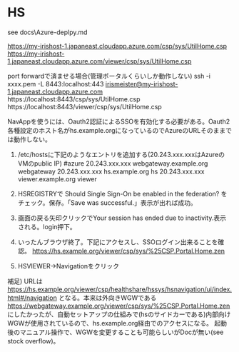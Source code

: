 # HS
see docs\Azure-deplpy.md

https://my-irishost-1.japaneast.cloudapp.azure.com/csp/sys/UtilHome.csp 
https://my-irishost-1.japaneast.cloudapp.azure.com/viewer/csp/sys/UtilHome.csp 

port forwardで済ませる場合(管理ポータルくらいしか動作しない)
ssh -i xxxx.pem -L 8443:localhost:443 irismeister@my-irishost-1.japaneast.cloudapp.azure.com
https://localhost:8443/csp/sys/UtilHome.csp
https://localhost:8443/viewer/csp/sys/UtilHome.csp

NavAppを使うには、Oauth2認証によるSSOを有効化する必要がある。Oauth2各種設定のホスト名がhs.example.orgになっているのでAzureのURLそのままでは動作しない。

1. /etc/hostsに下記のようなエントリを追加する(20.243.xxx.xxxはAzureのVMのpublic IP)
#azure
20.243.xxx.xxx webgateway.example.org webgateway
20.243.xxx.xxx hs.example.org hs
20.243.xxx.xxx viewer.example.org viewer

2. HSREGISTRYで Should Single Sign-On be enabled in the federation? をチェック。保存。「Save was successful.」表示が出れば成功。
3. 画面の戻る矢印クリックでYour session has ended due to inactivity.表示される。login押下。
4. いったんブラウザ終了。下記にアクセスし、SSOログイン出来ることを確認。
https://hs.example.org/viewer/csp/sys/%25CSP.Portal.Home.zen
1. HSVIEWER->Navigationをクリック

補足) 
URLは
https://hs.example.org/viewer/csp/healthshare/hssys/hsnavigation/ui/index.html#/navigation
となる。本来は外向きWGWである
https://webgateway.example.org/viewer/csp/sys/%25CSP.Portal.Home.zen
にしたかったが、自動セットアップの仕組みで(hsのサイドカーである)内部向けWGWが使用されているので、hs.example.org経由でのアクセスになる。
起動後のマニュアル操作で、WGWを変更することも可能らしいがDocが無い(see stock overflow)。